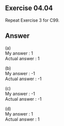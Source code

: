 ## Exercise 04.04
Repeat Exercise 3 for C99.

## Answer
(a)   
My answer : 1   
Actual answer : 1   

(b)   
My answer : -1   
Actual answer : -1   

(c)   
My answer : -1   
Actual answer : -1   

(d)   
My answer : 1   
Actual answer : 1   
